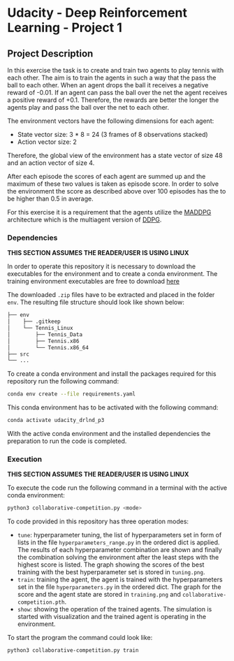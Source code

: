 # Udacity - Deep Reinforcement Learning - Project 1

## Project Description

In this exercise the task is to create and train two agents to play tennis with each other.
The aim is to train the agents in such a way that the pass the ball to each other.
When an agent drops the ball it receives a negative reward of -0.01.
If an agent can pass the ball over the net the agent receives a positive reward of +0.1.
Therefore, the rewards are better the longer the agents play and pass the ball over the net to each other.

The environment vectors have the following dimensions for each agent:
- State vector size: 3 * 8 = 24 (3 frames of 8 observations stacked)
- Action vector size: 2

Therefore, the global view of the environment has a state vector of size 48 and an action vector of size 4.

After each episode the scores of each agent are summed up and the maximum of these two values is taken as episode score.
In order to solve the environment the score as described above over 100 episodes has the to be higher than 0.5 in average.

For this exercise it is a requirement that the agents utilize the [MADDPG](MADDPG_paper) architecture which is the multiagent version of [DDPG](DDPG_paper).

[DDPG_paper]: https://arxiv.org/pdf/1509.02971v6.pdf
[MADDPG_paper]: https://arxiv.org/pdf/1706.02275v4.pdf

### Dependencies

**THIS SECTION ASSUMES THE READER/USER IS USING LINUX**

In order to operate this repository it is necessary to download the executables for the environment and to create a conda environment.
The training environment executables are free to download [here](download)

[download]: https://s3-us-west-1.amazonaws.com/udacity-drlnd/P3/Tennis/Tennis_Linux.zip

The downloaded `.zip` files have to be extracted and placed in the folder `env`.
The resulting file structure should look like shown below:
```bash
├── env
│    ├── .gitkeep
│    └── Tennis_Linux
│        ├── Tennis_Data
│        ├── Tennis.x86
│        └── Tennis.x86_64
├── src
└── ...
```

To create a conda environment and install the packages required for this repository run the following command:
```bash
conda env create --file requirements.yaml
```

This conda environment has to be activated with the following command:
```bash
conda activate udacity_drlnd_p3
```

With the active conda environment and the installed dependencies the preparation to run the code is completed.

### Execution

**THIS SECTION ASSUMES THE READER/USER IS USING LINUX**

To execute the code run the following command in a terminal with the active conda environment:
```bash
python3 collaborative-competition.py <mode>
```

To code provided in this repository has three operation modes:
- `tune`: hyperparameter tuning, the list of hyperparameters set in form of lists in the file `hyperparameters_range.py` in the ordered dict is applied.
  The results of each hyperparameter combination are shown and finally the combination solving the environment after the least steps with the highest score is listed.
  The graph showing the scores of the best training with the best hyperparameter set is stored in `tuning.png`.
- `train`: training the agent, the agent is trained with the hyperparameters set in the file `hyperparameters.py` in the ordered dict.
  The graph for the score and the agent state are stored in `training.png` and `collaborative-competition.pth`.
- `show`: showing the operation of the trained agents.
   The simulation is started with visualization and the trained agent is operating in the environment.

To start the program the command could look like:
```bash
python3 collaborative-competition.py train
```

